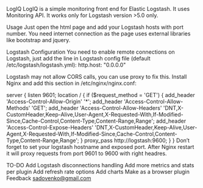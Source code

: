 LogIQ
LogIQ is a simple monitoring front end for Elastic Logstash. It uses Monitoring API.
It works only for Logstash version >5.0 only.

Usage
Just open the html page and add your Logstash hosts with port number. You need internet connection as the page uses external libraries like bootstrap and jquery.

Logstash Configuration
You need to enable remote connections on Logstash, just add the line in Logstash config file (default /etc/logstash/logstash.yml):
http.host: "0.0.0.0"

Logstash may not allow CORS calls, you can use proxy to fix this.
Install Nginx and add this section in /etc/nginx/nginx.conf:

server {
        listen       9601;
        location / {
          if ($request_method = 'GET') {
          add_header 'Access-Control-Allow-Origin' '*';
          add_header 'Access-Control-Allow-Methods' 'GET';
          add_header 'Access-Control-Allow-Headers' 'DNT,X-CustomHeader,Keep-Alive,User-Agent,X-Requested-With,If-Modified-Since,Cache-Control,Content-Type,Content-Range,Range';
          add_header 'Access-Control-Expose-Headers' 'DNT,X-CustomHeader,Keep-Alive,User-Agent,X-Requested-With,If-Modified-Since,Cache-Control,Content-Type,Content-Range,Range';
          }
          proxy_pass http://logstash:9600;
        }
    }
Don’t forget to set your logstash hostname and exposed port.
After Nginx restart it will proxy requests from port 9601 to 9600 with right headres.

TO-DO
Add Logstash disconnections handling
Add more metrics and stats per plugin
Add refresh rate options
Add charts
Make as a browser plugin
Feedback
sadovenko@gmail.com
